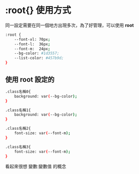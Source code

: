 # :root{} 使用方式

同一設定需要在同一個地方出現多次，為了好管理，可以使用 **root**

```bash
:root {
    --font-xl: 70px;
    --font-l:  36px;
    --font-m:  24px;
    --bg-color: #1d3557;
    --list-color: #457b9d;
}
```

## 使用 root 設定的

```bash
.class名稱0{
    background: var(--bg-color);
}

.class名稱1{
    background: var(--bg-color);
}

.class名稱2{
    font-size: var(--font-m);
}

.class名稱3{
    font-size: var(--font-m);
}
```

看起來很想 變數:變數值 的概念
